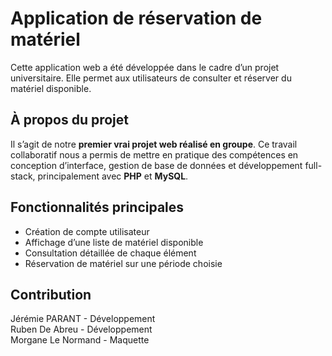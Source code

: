 # Application de réservation de matériel
Cette application web a été développée dans le cadre d’un projet universitaire. Elle permet aux utilisateurs de consulter et réserver du matériel disponible.

## À propos du projet
Il s’agit de notre **premier vrai projet web réalisé en groupe**. Ce travail collaboratif nous a permis de mettre en pratique des compétences en conception d’interface, gestion de base de données et développement full-stack, principalement avec **PHP** et **MySQL**.

## Fonctionnalités principales
- Création de compte utilisateur
- Affichage d’une liste de matériel disponible  
- Consultation détaillée de chaque élément  
- Réservation de matériel sur une période choisie

## Contribution
Jérémie PARANT - Développement  
Ruben De Abreu - Développement  
Morgane Le Normand - Maquette
